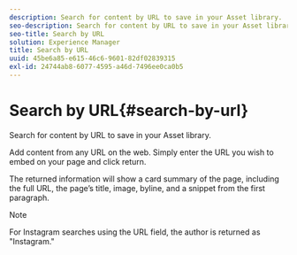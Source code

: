 ```yaml
---
description: Search for content by URL to save in your Asset library.
seo-description: Search for content by URL to save in your Asset library.
seo-title: Search by URL
solution: Experience Manager
title: Search by URL
uuid: 45be6a85-e615-46c6-9601-82df02839315
exl-id: 24744ab8-6077-4595-a46d-7496ee0ca0b5
---
```

# Search by URL{#search-by-url}

Search for content by URL to save in your Asset library.

Add content from any URL on the web. Simply enter the URL you wish to embed on your page and click return.

The returned information will show a card summary of the page, including the full URL, the page’s title, image, byline, and a snippet from the first paragraph.

>[!NOTE]
>
>For Instagram searches using the URL field, the author is returned as "Instagram."
